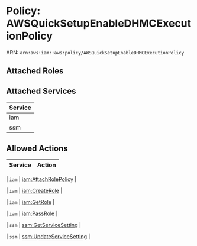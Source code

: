 # Policy: AWSQuickSetupEnableDHMCExecutionPolicy

ARN: `arn:aws:iam::aws:policy/AWSQuickSetupEnableDHMCExecutionPolicy`

## Attached Roles

## Attached Services

| Service |
|---------|
| iam |
| ssm |

## Allowed Actions

| Service | Action |
|:-------:|--------|

| `iam` | [iam:AttachRolePolicy](../actions.md#iam:attachrolepolicy) |

| `iam` | [iam:CreateRole](../actions.md#iam:createrole) |

| `iam` | [iam:GetRole](../actions.md#iam:getrole) |

| `iam` | [iam:PassRole](../actions.md#iam:passrole) |

| `ssm` | [ssm:GetServiceSetting](../actions.md#ssm:getservicesetting) |

| `ssm` | [ssm:UpdateServiceSetting](../actions.md#ssm:updateservicesetting) |
